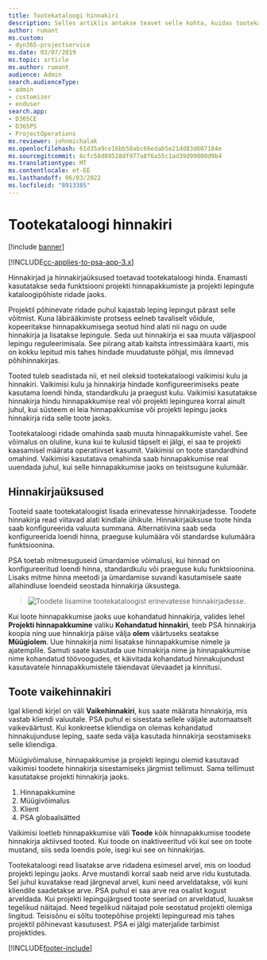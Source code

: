 ```yaml
---
title: Tootekataloogi hinnakiri
description: Selles artiklis antakse teavet selle kohta, kuidas tootekataloogi hinnakujundus Dynamics 365 Project Service Automation toimib (PSA).
author: rumant
ms.custom:
- dyn365-projectservice
ms.date: 03/07/2019
ms.topic: article
ms.author: rumant
audience: Admin
search.audienceType:
- admin
- customizer
- enduser
search.app:
- D365CE
- D365PS
- ProjectOperations
ms.reviewer: johnmichalak
ms.openlocfilehash: 61d35a9ce16bb58abc66edab5e21dd83d607184e
ms.sourcegitcommit: 6cfc50d89528df977a8f6a55c1ad39d99800d9b4
ms.translationtype: MT
ms.contentlocale: et-EE
ms.lasthandoff: 06/03/2022
ms.locfileid: "8913385"
---
```

# <a name="product-catalog-pricing"></a>Tootekataloogi hinnakiri 

[!include [banner](../includes/psa-now-project-operations.md)]

[!INCLUDE[cc-applies-to-psa-app-3.x](../includes/cc-applies-to-psa-app-3x.md)]


Hinnakirjad ja hinnakirjaüksused toetavad tootekataloogi hinda. Enamasti kasutatakse seda funktsiooni projekti hinnapakkumiste ja projekti lepingute kataloogipõhiste ridade jaoks.

Projektil põhinevate ridade puhul kajastab leping lepingut pärast selle võitmist. Kuna läbirääkimiste protsess eelneb tavaliselt võidule, kopeeritakse hinnapakkumisega seotud hind alati nii nagu on uude hinnakirja ja lisatakse lepingule. Seda uut hinnakirja ei saa muuta väljaspool lepingu reguleerimisala. See piirang aitab kaitsta intressimäära kaarti, mis on kokku lepitud mis tahes hindade muudatuste põhjal, mis ilmnevad põhihinnakirjas.

Tooted tuleb seadistada nii, et neil oleksid tootekataloogi vaikimisi kulu ja hinnakiri. Vaikimisi kulu ja hinnakirja hindade konfigureerimiseks peate kasutama loendi hinda, standardkulu ja praegust kulu. Vaikimisi kasutatakse hinnakirja hindu hinnapakkumise real või projekti lepingurea korral ainult juhul, kui süsteem ei leia hinnapakkumise või projekti lepingu jaoks hinnakirja rida selle toote jaoks.

Tootekataloogi ridade omahinda saab muuta hinnapakkumiste vahel. See võimalus on oluline, kuna kui te kulusid täpselt ei jälgi, ei saa te projekti kaasamisel määrata operatiivset kasumit. Vaikimisi on toote standardhind omahind. Vaikimisi kasutatava omahinda saab hinnapakkumise real uuendada juhul, kui selle hinnapakkumise jaoks on teistsugune kulumäär.

## <a name="price-list-items"></a>Hinnakirjaüksused

Tooteid saate tootekataloogist lisada erinevatesse hinnakirjadesse. Toodete hinnakirja read viitavad alati kindlale ühikule. Hinnakirjaüksuse toote hinda saab konfigureerida valuuta summana. Alternatiivina saab seda konfigureerida loendi hinna, praeguse kulumäära või standardse kulumäära funktsioonina.

PSA toetab mitmesuguseid ümardamise võimalusi, kui hinnad on konfigureeritud loendi hinna, standardkulu või praeguse kulu funktsioonina. Lisaks mitme hinna meetodi ja ümardamise suvandi kasutamisele saate allahindluse loendeid seostada hinnakirja üksustega. 

> ![Toodete lisamine tootekataloogist erinevatesse hinnakirjadesse.](media/basic-guide-16.png)

Kui loote hinnapakkumise jaoks uue kohandatud hinnakirja, valides lehel **Projekti hinnapakkumine** valiku **Kohandatud hinnakiri**, teeb PSA hinnakirja koopia ning uue hinnakirja päise välja **olem** väärtuseks seatakse **Müügiolem**. Uue hinnakirja nimi lisatakse hinnapakkumise nimele ja ajatemplile. Samuti saate kasutada uue hinnakirja nime ja hinnapakkumise nime kohandatud töövoogudes, et käivitada kohandatud hinnakujundust kasutavatele hinnapakkumistele täiendavat ülevaadet ja kinnitusi.

 
## <a name="default-product-price-list"></a>Toote vaikehinnakiri
Igal kliendi kirjel on väli **Vaikehinnakiri**, kus saate määrata hinnakirja, mis vastab kliendi valuutale. PSA puhul ei sisestata sellele väljale automaatselt vaikeväärtust. Kui konkreetse kliendiga on olemas kohandatud hinnakujunduse leping, saate seda välja kasutada hinnakirja seostamiseks selle kliendiga.

Müügivõimaluse, hinnapakkumise ja projekti lepingu olemid kasutavad vaikimisi toodete hinnakirja sisestamiseks järgmist tellimust. Sama tellimust kasutatakse projekti hinnakirja jaoks.

1.  Hinnapakkumine
2.  Müügivõimalus
3.  Klient
4.  PSA globaalsätted

Vaikimisi loetleb hinnapakkumise väli **Toode** kõik hinnapakkumise toodete hinnakirja aktiivsed tooted. Kui toode on inaktiveeritud või kui see on toote mustand, siis seda loendis pole, isegi kui see on hinnakirjas. 

Tootekataloogi read lisatakse arve ridadena esimesel arvel, mis on loodud projekti lepingu jaoks. Arve mustandi korral saab neid arve ridu kustutada. Sel juhul kuvatakse read järgneval arvel, kuni need arveldatakse, või kuni kliendile saadetakse arve. PSA puhul ei saa arve rea osalist kogust arveldada. Kui projekti lepingujärgsed toote seeriad on arveldatud, luuakse tegelikud näitajad. Need tegelikud näitajad pole seostatud projekti olemiga lingitud. Teisisõnu ei sõltu tootepõhise projekti lepinguread mis tahes projektil põhinevast kasutusest. PSA ei jälgi materjalide tarbimist projektides.


[!INCLUDE[footer-include](../includes/footer-banner.md)]
